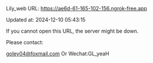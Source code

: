 Lily_web URL: https://ae6d-61-165-102-156.ngrok-free.app

Updated at: 2024-12-10 05:43:15

If you cannot open this URL, the server might be down.

Please contact: 

goley04@foxmail.com Or Wechat:GL_yeaH